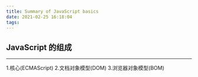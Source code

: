 ```yaml
---
title: Summary of JavaScript basics
date: 2021-02-25 16:18:04
tags:
---
```


## JavaScript 的组成
---

1.核心(ECMAScript)
2.文档对象模型(DOM)
3.浏览器对象模型(BOM)


